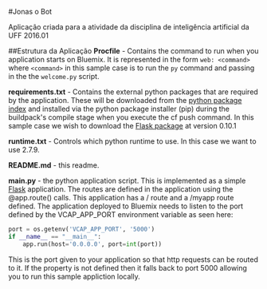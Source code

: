 #Jonas o Bot

Aplicação criada para a atividade da disciplina de inteligência artificial da UFF 2016.01

##Estrutura da Aplicação
**Procfile** - Contains the command to run when you application starts on Bluemix. It is represented in the form `web: <command>` where `<command>` in this sample case is to run the `py` command and passing in the the `welcome.py` script.

**requirements.txt** - Contains the external python packages that are required by the application. These will be downloaded from the [python package index](https://pypi.python.org/pypi/) and installed via the python package installer (pip) during the buildpack's compile stage when you execute the cf push command. In this sample case we wish to download the [Flask package](https://pypi.python.org/pypi/Flask) at version 0.10.1

**runtime.txt** - Controls which python runtime to use. In this case we want to use 2.7.9.

**README.md** - this readme.

**main.py** - the python application script. This is implemented as a simple [Flask](http://flask.pocoo.org/) application. The routes are defined in the application using the @app.route() calls. This application has a / route and a /myapp route defined. The application deployed to Bluemix needs to listen to the port defined by the VCAP_APP_PORT environment variable as seen here:
```python
port = os.getenv('VCAP_APP_PORT', '5000')
if __name__ == "__main__":
    app.run(host='0.0.0.0', port=int(port))
```

This is the port given to your application so that http requests can be routed to it. If the property is not defined then it falls back to port 5000 allowing you to run this sample appliction locally.
